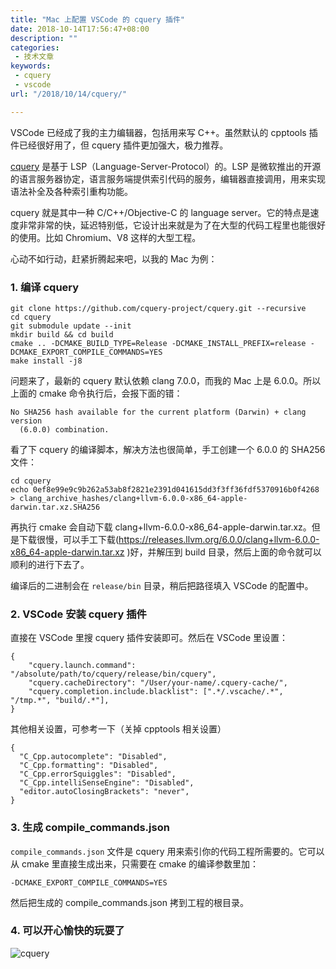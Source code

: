 ```yaml
---
title: "Mac 上配置 VSCode 的 cquery 插件"
date: 2018-10-14T17:56:47+08:00
description: ""
categories:
 - 技术文章
keywords:
 - cquery
 - vscode
url: "/2018/10/14/cquery/"

---
```


VSCode 已经成了我的主力编辑器，包括用来写 C++。虽然默认的 cpptools 插件已经很好用了，但 cquery 插件更加强大，极力推荐。

[cquery](https://github.com/cquery-project/cquery) 是基于 LSP（Language-Server-Protocol）的。LSP 是微软推出的开源的语言服务器协定，语言服务端提供索引代码的服务，编辑器直接调用，用来实现语法补全及各种索引重构功能。

cquery 就是其中一种 C/C++/Objective-C 的 language server。它的特点是速度非常非常的快，延迟特别低，它设计出来就是为了在大型的代码工程里也能很好的使用。比如 Chromium、V8 这样的大型工程。

心动不如行动，赶紧折腾起来吧，以我的 Mac 为例：

### 1. 编译 cquery

```
git clone https://github.com/cquery-project/cquery.git --recursive
cd cquery
git submodule update --init
mkdir build && cd build
cmake .. -DCMAKE_BUILD_TYPE=Release -DCMAKE_INSTALL_PREFIX=release -DCMAKE_EXPORT_COMPILE_COMMANDS=YES
make install -j8
```

问题来了，最新的 cquery 默认依赖 clang 7.0.0，而我的 Mac 上是 6.0.0。所以上面的 cmake 命令执行后，会报下面的错：

```
No SHA256 hash available for the current platform (Darwin) + clang version
  (6.0.0) combination.
```

看了下 cquery 的编译脚本，解决方法也很简单，手工创建一个 6.0.0 的 SHA256 文件：

```
cd cquery
echo 0ef8e99e9c9b262a53ab8f2821e2391d041615dd3f3ff36fdf5370916b0f4268 > clang_archive_hashes/clang+llvm-6.0.0-x86_64-apple-darwin.tar.xz.SHA256
```

再执行 cmake 会自动下载 clang+llvm-6.0.0-x86_64-apple-darwin.tar.xz。但是下载很慢，可以手工下载(https://releases.llvm.org/6.0.0/clang+llvm-6.0.0-x86_64-apple-darwin.tar.xz
)好，并解压到 build 目录，然后上面的命令就可以顺利的进行下去了。

编译后的二进制会在 `release/bin` 目录，稍后把路径填入 VSCode 的配置中。

### 2. VSCode 安装 cquery 插件

直接在 VSCode 里搜 cquery 插件安装即可。然后在 VSCode 里设置：

```
{
    "cquery.launch.command": "/absolute/path/to/cquery/release/bin/cquery",
    "cquery.cacheDirectory": "/User/your-name/.cquery-cache/",
    "cquery.completion.include.blacklist": [".*/.vscache/.*", "/tmp.*", "build/.*"],
}
```

其他相关设置，可参考一下（关掉 cpptools 相关设置）

```
{
  "C_Cpp.autocomplete": "Disabled",
  "C_Cpp.formatting": "Disabled",
  "C_Cpp.errorSquiggles": "Disabled",
  "C_Cpp.intelliSenseEngine": "Disabled",
  "editor.autoClosingBrackets": "never",
}
```

### 3. 生成 compile_commands.json

`compile_commands.json` 文件是 cquery 用来索引你的代码工程所需要的。它可以从 cmake 里直接生成出来，只需要在 cmake 的编译参数里加：

```
-DCMAKE_EXPORT_COMPILE_COMMANDS=YES
```

然后把生成的 compile_commands.json 拷到工程的根目录。

### 4. 可以开心愉快的玩耍了

![cquery](http://image.coderzh.com/cquery.png)

